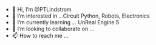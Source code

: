 - 👋 Hi, I’m @PTLindstrom
- 👀 I’m interested in ...Circuit Python, Robots, Electronics
- 🌱 I’m currently learning ... UnReal Engine 5
- 💞️ I’m looking to collaborate on ...
- 📫 How to reach me ...

<!---
PTLindstrom/PTLindstrom is a ✨ special ✨ repository because its `README.md` (this file) appears on your GitHub profile.
You can click the Preview link to take a look at your changes.
--->
